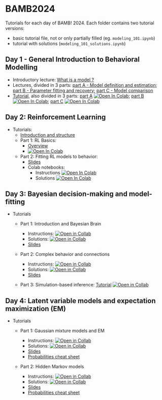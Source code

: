 # BAMB2024

Tutorials for each day of BAMB! 2024. Each folder contains two tutorial versions:
- basic tutorial file, not or only partially filled (eg. `modeling_101.ipynb`)
- tutorial with solutions (`modeling_101_solutions.ipynb`)

## Day 1 - General Introduction to Behavioral Modelling
- Introductory lecture: [What is a model ?](slides_lectures/BAMB_whatisamodel_2024.pdf)
- Lectures, divided in 3 parts: [part A - Model definition and estimation](slides_lectures/BAMB!%202024%20Lecture%201A%20-%20Model%20definition%20and%20estimation.pdf); [part B - Parameter fitting and recovery](slides_lectures/BAMB!%202024%20Lecture%201B%20-%20Parameter%20fitting%20and%20recovery.pdf); [part C - Model comparison](slides_lectures/BAMB2024_1C_Rouault_modelComparison.pdf)
- [Tutorial](1-modeling_101), also divided in 3 parts: [part A](1-modeling_101/tutorial_1A.ipynb) [![Open In Colab](https://colab.research.google.com/assets/colab-badge.svg)](https://colab.research.google.com/github/bambschool/BAMB2024/blob/main/1-modeling_101/tutorial_1A.ipynb); [part B](1-modeling_101/tutorial_1B.ipynb) [![Open In Colab](https://colab.research.google.com/assets/colab-badge.svg)](https://colab.research.google.com/github/bambschool/BAMB2024/blob/main/1-modeling_101/tutorial_1B.ipynb); [part C](1-modeling_101/tutorial_1C.ipynb) [![Open In Colab](https://colab.research.google.com/assets/colab-badge.svg)](https://colab.research.google.com/github/bambschool/BAMB2024/blob/main/1-modeling_101/tutorial_1C.ipynb)

## Day 2: Reinforcement Learning

- Tutorials:
  - [Introduction and structure](./day2_reinforcement_learning/README.md)
  - Part 1: RL Basics:
    - [Overview](./day2_reinforcement_learning/part1_rl_basics/README.md)
    - [![Open In Colab](https://colab.research.google.com/assets/colab-badge.svg)](https://colab.research.google.com/github/bambschool/BAMB2024/blob/main/day2_reinforcement_learning/part1_rl_basics/tutorial_2a.ipynb)
  - Part 2: Fitting RL models to behavior:
    - [Slides](./slides_lectures/BAMB2024_2B_fitting_RL_models.pdf)
    - Colab notebooks:
      - Instructions [![Open In Colab](https://colab.research.google.com/assets/colab-badge.svg)](https://colab.research.google.com/github/bambschool/BAMB2024/blob/main/day2_reinforcement_learning/part2_fitting_rl_models/tutorial_2B_RL_instructions.ipynb)
      - Solutions [![Open In Colab](https://colab.research.google.com/assets/colab-badge.svg)](https://colab.research.google.com/github/bambschool/BAMB2024/blob/main/day2_reinforcement_learning/part2_fitting_rl_models/tutorial_2B_RL_solutions.ipynb)

## Day 3: Bayesian decision-making and model-fitting

- Tutorials
  - Part 1: Introduction and Bayesian Brain
    - Instructions: [![Open in Collab](https://colab.research.google.com/assets/colab-badge.svg)](https://colab.research.google.com/github/bambschool/BAMB2024/blob/main/Day%203%3A%20Bayes%20Tutorials/Bayes_Tutorial_Part1_Instructions.ipynb)
    - Solutions: [![Open in Collab](https://colab.research.google.com/assets/colab-badge.svg)](https://colab.research.google.com/github/bambschool/BAMB2024/blob/main/Day%203%3A%20Bayes%20Tutorials/Bayes_Tutorial_Part1_Solutions.ipynb)
    - [Slides](https://github.com/bambschool/BAMB2024/blob/main/Day%203%3A%20Bayes%20Tutorials/BAMB_bayes_tutorial_part1.pdf)

  - Part 2: Complex behavior and connections
    - Instructions: [![Open in Collab](https://colab.research.google.com/assets/colab-badge.svg)](https://colab.research.google.com/github/bambschool/BAMB2024/blob/main/Day%203%3A%20Bayes%20Tutorials/Bayes_Tutorial_Part2_Instructions.ipynb#scrollTo=yugIvo_6cYpg)
    - Solutions: [![Open in Collab](https://colab.research.google.com/assets/colab-badge.svg)](https://colab.research.google.com/github/bambschool/BAMB2024/blob/main/Day%203%3A%20Bayes%20Tutorials/Bayes_Tutorial_Part2_Solutions.ipynb)
    - [Slides](https://github.com/bambschool/BAMB2024/blob/main/Day%203%3A%20Bayes%20Tutorials/BAMB_bayes_tutorial_part2.pdf)

  - Part 3: Simulation-based inference: [Tutorial](https://github.com/bambschool/BAMB2024/blob/main/Day%203%3A%20Bayes%20Tutorials/SBI_Fitting_mixed_behaviora_data.ipynb
) [![Open in Collab](https://colab.research.google.com/assets/colab-badge.svg)](https://colab.research.google.com/github/bambschool/BAMB2024/blob/main/Day%203%3A%20Bayes%20Tutorials/SBI_Fitting_mixed_behaviora_data.ipynb)


## Day 4: Latent variable models and expectation maximization (EM)

- Tutorials
  - Part 1: Gaussian mixture models and EM
    - Instructions: [![Open in Collab](https://colab.research.google.com/assets/colab-badge.svg)](https://colab.research.google.com/github/bambschool/BAMB2024/blob/main/Day%204:%20Latent%20variable%20models/mixture-models-EM.ipynb)
    - Solutions: [![Open in Collab](https://colab.research.google.com/assets/colab-badge.svg)](https://colab.research.google.com/github/bambschool/BAMB2024/blob/main/Day%204:%20Latent%20variable%20models/mixture-models-EM_solutions.ipynb)
    - [Slides](https://github.com/bambschool/BAMB2024/blob/741fe7ce3140fc1afbe3aa4457338b7c945dc95c/slides_lectures/Latent_variable_models.pdf)
    - [Probabilities cheat sheet](https://github.com/bambschool/BAMB2024/blob/741fe7ce3140fc1afbe3aa4457338b7c945dc95c/slides_lectures/BAMB_cheat_sheet.pdf)

  - Part 2: Hidden Markov models
    - Instructions: [![Open in Collab](https://colab.research.google.com/assets/colab-badge.svg)](https://colab.research.google.com/github/bambschool/BAMB2024/blob/main/Day%204%3A%20Latent%20variable%20models/hidden-markov-models.ipynb)
    - Solutions: [![Open in Collab](https://colab.research.google.com/assets/colab-badge.svg)](https://colab.research.google.com/github/bambschool/BAMB2024/blob/main/Day%204%3A%20Latent%20variable%20models/hidden-markov-models_solutions.ipynb#scrollTo=9a002045)
    - [Slides](https://github.com/bambschool/BAMB2024/blob/741fe7ce3140fc1afbe3aa4457338b7c945dc95c/slides_lectures/Latent_variable_models.pdf)
    - [Probabilities cheat sheet](https://github.com/bambschool/BAMB2024/blob/741fe7ce3140fc1afbe3aa4457338b7c945dc95c/slides_lectures/BAMB_cheat_sheet.pdf)
